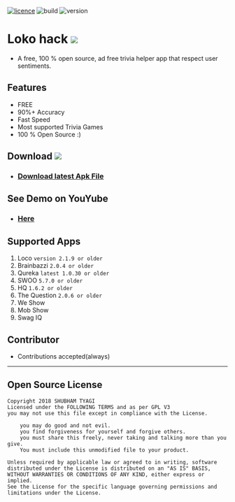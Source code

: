 
[![licence](https://img.shields.io/badge/Licence-GPLv3-red.svg)](https://github.com/SubhamTyagi/loco-answers/blob/master/LICENSE) 
![build](https://img.shields.io/badge/Build-pass-green.svg)
![version](https://img.shields.io/badge/Version-1.7.7-red.svg)


# Loko hack  <a target="_blank" href="https://paypal.me/shubhamtyagi1" title="Donate using PayPal"><img src="https://img.shields.io/badge/paypal-donate-yellow.svg" /></a>

* A free, 100 % open source, ad free trivia helper app that respect user sentiments.
## Features
* FREE 
* 90%+ Accuracy  
* Fast Speed   
* Most supported Trivia Games 
* 100 % Open Source :)
## Download <a target="_blank" href="https://paypal.me/shubhamtyagi1" title="Donate using PayPal"><img src="https://img.shields.io/badge/paypal-donate-yellow.svg" /></a>


* ### [Download latest Apk File](https://github.com/SubhamTyagi/loco-answers/releases)

## See Demo on YouYube
* ### [Here](https://youtu.be/H0LvFNW_svA)
## Supported Apps
1. Loco `version 2.1.9 or older`
2. Brainbazzi `2.0.4 or older`
3. Qureka `latest 1.0.30 or older`
4. SWOO `5.7.0 or older`
5. HQ `1.6.2 or older`
6. The Question `2.0.6 or older`
8. We Show 
9. Mob Show
10. Swag IQ

## Contributor
* Contributions accepted(always)

***
## Open Source License

    Copyright 2018 SHUBHAM TYAGI
    Licensed under the FOLLOWING TERMS and as per GPL V3
    you may not use this file except in compliance with the License.
  
        you may do good and not evil.
        you find forgiveness for yourself and forgive others.
        you must share this freely, never taking and talking more than you give.
        You must include this unmodified file to your product.
    
    Unless required by applicable law or agreed to in writing, software
    distributed under the License is distributed on an "AS IS" BASIS, 
    WITHOUT WARRANTIES OR CONDITIONS OF ANY KIND, either express or implied.
    See the License for the specific language governing permissions and
    limitations under the License.
  
 
